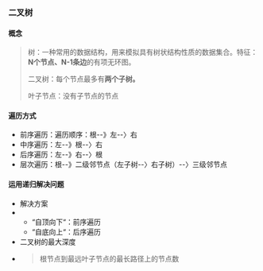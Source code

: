 ### 二叉树

#### 概念

> 树：一种常用的数据结构，用来模拟具有树状结构性质的数据集合。特征：**N个节点、N-1条边**的有项无环图。
>
> 二叉树：每个节点最多有**两个子树。**
>
> 叶子节点：没有子节点的节点

#### 遍历方式

* 前序遍历：遍历顺序：根--》左--〉右
* 中序遍历：左--》根--〉右
* 后序遍历：左--》右--〉根
* 层次遍历：根--》二级邻节点（左子树--〉右子树）--〉三级邻节点

#### 运用递归解决问题

* 解决方案
* * “自顶向下“：前序遍历
  * “自底向上“：后序遍历
* 二叉树的最大深度
* > 根节点到最远叶子节点的最长路径上的节点数



